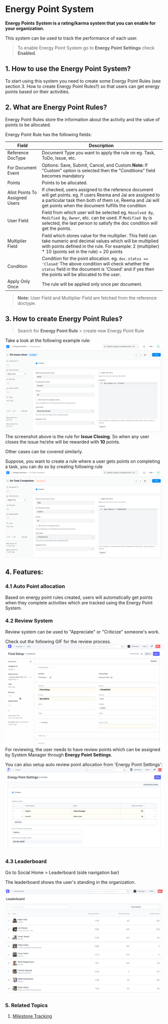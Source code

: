 
# Energy Point System


**Energy Points System is a rating/karma system that you can enable for your organization.**


This system can be used to track the performance of each user.



> 
> To enable Energy Point System go to **Energy Point Settings**
>  check **Enabled**.
> 
> 
> 


## 1. How to use the Energy Point System?


To start using this system you need to create some Energy Point Rules (see section 3. How to create Energy Point Rules?) so that users can get energy points based on their activities.


## 2. What are Energy Point Rules?


Energy Point Rules store the information about the activity and the value of points to be allocated.


Energy Point Rule has the following fields:




| Field | Description |
| --- | --- |
| Reference DocType | Document Type you want to apply the rule on eg. Task, ToDo, Issue, etc. |
| For Document Event | Options: Save, Submit, Cancel, and Custom.**Note:** If "Custom" option is selected then the "Conditions" field becomes mandatory |
| Points | Points to be allocated. |
| Allot Points To Assigned Users | If checked, users assigned to the reference document will get points. eg. If users Reema and Jai are assigned to a particular task then both of them i.e, Reema and Jai will get points when the document fulfills the condition |
| User Field | Field from which user will be selected eg. `Resolved By`, `Modified By`, `Owner`, etc. can be used. If `Modified By` is selected, the last person to satisfy the doc condition will get the points. |
| Multiplier Field | Field which stores value for the multiplier. This field can take numeric and decimal values which will be multiplied with points defined in the rule.  For example: 2 (multiplier) \* 10 (points set in the rule) = 20 points |
| Condition | Condition for the point allocation. eg. `doc.status == 'Closed'`The above condition will check whether the `status` field in the document is 'Closed' and if yes then the points will be allocated to the user. |
| Apply Only Once | The rule will be applied only once per document. |



> 
> **Note:** User Field and Multiplier Field are fetched from the reference doctype.
> 
> 
> 


## 3. How to create Energy Point Rules?



> 
> Search for **Energy Point Rule** > create new Energy Point Rule
> 
> 
> 


Take a look at the following example rule:
![](/files/issue-closed-rule.png)
The screenshot above is the rule for **Issue Closing**.
So when any user closes the issue he/she will be rewarded with **10** points.


Other cases can be covered similarly.


Suppose, you want to create a rule where a user gets points on completing a task,
you can do so by creating following rule
![](/files/task-complete-rule.png)


## 4. Features:


### 4.1 Auto Point allocation


Based on energy point rules created, users will automatically get points when they complete activities which are tracked using the Energy Point System.


### 4.2 Review System


Review system can be used to "Appreciate" or "Criticize" someone's work.


Check out the following GIF for the review process.
![](/files/review-system.gif)
For reviewing, the user needs to have review points which can be assigned by System Manager through **Energy Point Settings**.


You can also setup auto review point allocation from 'Energy Point Settings':
![](/files/auto-review-point-allocation.png)


### 4.3 Leaderboard


Go to Social Home > Leaderboard (side navigation bar)


The leaderboard shows the user's standing in the organization.


![](/files/leaderboard.png)


### 5. Related Topics


1. [Milestone Tracking](/docs/en/automation/milestone-tracker)


